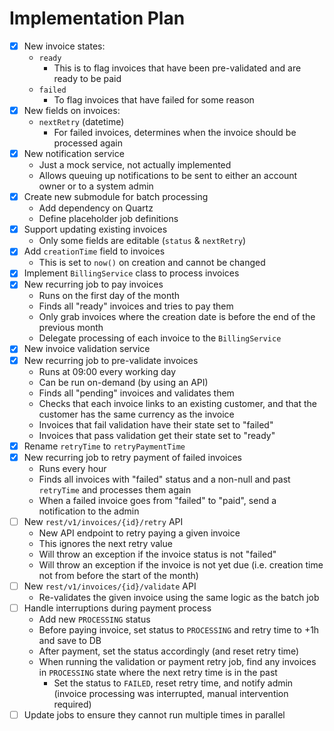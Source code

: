 # Implementation Plan

- [x] New invoice states:
    - `ready`
        - This is to flag invoices that have been pre-validated and are ready to be paid
    - `failed`
        - To flag invoices that have failed for some reason
- [x] New fields on invoices:
    - `nextRetry` (datetime)
        - For failed invoices, determines when the invoice should be processed again
- [x] New notification service
    - Just a mock service, not actually implemented
    - Allows queuing up notifications to be sent to either an account owner or to a system admin
- [x] Create new submodule for batch processing
    - Add dependency on Quartz
    - Define placeholder job definitions
- [x] Support updating existing invoices
    - Only some fields are editable (`status` & `nextRetry`)
- [x] Add `creationTime` field to invoices
    - This is set to `now()` on creation and cannot be changed
- [x] Implement `BillingService` class to process invoices
- [x] New recurring job to pay invoices
    - Runs on the first day of the month
    - Finds all "ready" invoices and tries to pay them
    - Only grab invoices where the creation date is before the end of the previous month
    - Delegate processing of each invoice to the `BillingService`
- [x] New invoice validation service
- [x] New recurring job to pre-validate invoices
    - Runs at 09:00 every working day
    - Can be run on-demand (by using an API)
    - Finds all "pending" invoices and validates them
    - Checks that each invoice links to an existing customer, and that the customer has the same currency as the invoice
    - Invoices that fail validation have their state set to "failed"
    - Invoices that pass validation get their state set to "ready"
- [x] Rename `retryTime` to `retryPaymentTime`
- [x] New recurring job to retry payment of failed invoices
    - Runs every hour
    - Finds all invoices with "failed" status and a non-null and past `retryTime` and processes them again
    - When a failed invoice goes from "failed" to "paid", send a notification to the admin
- [ ] New `rest/v1/invoices/{id}/retry` API
    - New API endpoint to retry paying a given invoice
    - This ignores the next retry value
    - Will throw an exception if the invoice status is not "failed"
    - Will throw an exception if the invoice is not yet due (i.e. creation time not from before the start of the month)
- [ ] New `rest/v1/invoices/{id}/validate` API
    - Re-validates the given invoice using the same logic as the batch job
- [ ] Handle interruptions during payment process
    - Add new `PROCESSING` status
    - Before paying invoice, set status to `PROCESSING` and retry time to +1h and save to DB
    - After payment, set the status accordingly (and reset retry time)
    - When running the validation or payment retry job, find any invoices in `PROCESSING` state where the next retry time is in the past
        - Set the status to `FAILED`, reset retry time, and notify admin (invoice processing was interrupted, manual intervention required) 
- [ ] Update jobs to ensure they cannot run multiple times in parallel
